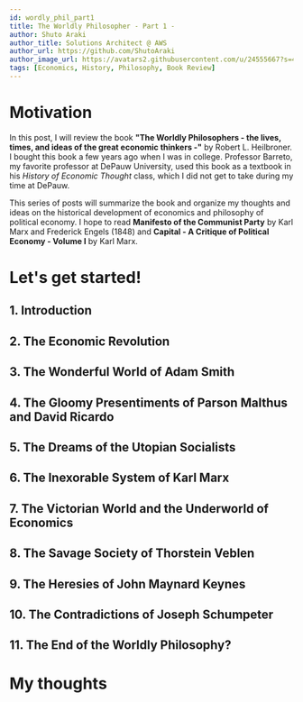 ```yaml
---
id: wordly_phil_part1
title: The Worldly Philosopher - Part 1 -
author: Shuto Araki
author_title: Solutions Architect @ AWS
author_url: https://github.com/ShutoAraki
author_image_url: https://avatars2.githubusercontent.com/u/24555667?s=400&u=229ea0bb8cfcd1a59759bcb2526842b593cffe83&v=4
tags: [Economics, History, Philosophy, Book Review]
---
```


# Motivation

In this post, I will review the book **"The Worldly Philosophers - the
lives, times, and ideas of the great economic thinkers -"** by Robert L.
Heilbroner. I bought this book a few years ago when I was in college. Professor
Barreto, my favorite professor at DePauw University, used this book as a
textbook in his *History of Economic Thought* class, which I did not get to take
during my time at DePauw.

<!--truncate-->

This series of posts will summarize the book and organize my thoughts and ideas
on the historical development of economics  and philosophy of political economy.
I hope to read **Manifesto of the Communist Party** by Karl Marx and Frederick
Engels (1848) and **Capital - A Critique of Political Economy - Volume I** by
Karl Marx.

# Let's get started!

## 1. Introduction

## 2. The Economic Revolution

## 3. The Wonderful World of Adam Smith

## 4. The Gloomy Presentiments of Parson Malthus and David Ricardo

## 5. The Dreams of the Utopian Socialists

## 6. The Inexorable System of Karl Marx

## 7. The Victorian World and the Underworld of Economics

## 8. The Savage Society of Thorstein Veblen

## 9. The Heresies of John Maynard Keynes

## 10. The Contradictions of Joseph Schumpeter

## 11. The End of the Worldly Philosophy?

# My thoughts